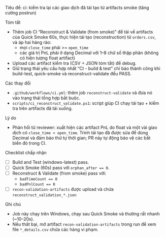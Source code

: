 Tiêu đề: ci: kiểm tra lại các giao dịch đã tái tạo từ artifacts smoke (tăng cường postrun)

Tóm tắt
- Thêm job CI “Reconstruct & Validate (from smoke)” để tải về artifacts của Quick Smoke 60s, thực hiện tái tạo (reconstruction) từ `orders.csv`, và áp hai hàng rào:
  - mọi `close_time` phải >= `open_time`
  - các giá trị PnL phải ở dạng Decimal với 1–8 chữ số thập phân (không có hiện tượng float artifact)
- Upload các artifact kiểm tra (CSV + JSON tóm tắt) để debug.
- Giữ trạng thái yêu cầu hợp nhất “CI - build & test” chỉ báo thành công khi build-test, quick-smoke và reconstruct-validate đều PASS.

Các thay đổi
- `.github/workflows/ci.yml`: thêm job `reconstruct-validate` và đưa nó vào trạng thái tổng hợp bắt buộc.
- `scripts/ci_reconstruct_validate.ps1`: script giúp CI chạy tái tạo + kiểm tra trên artifacts đã tải xuống.

Lý do
- Phản hồi từ reviewer: xuất hiện các artifact PnL do float và một vài giao dịch có `close_time < open_time`. Trình tái tạo đã được sửa để dùng Decimal và đảm bảo thứ tự thời gian; PR này tự động bảo vệ các bất biến đó trong CI.

Checklist chấp nhận
- [ ] Build and Test (windows-latest) pass.
- [ ] Quick Smoke (60s) pass với `orphan_after == 0`.
- [ ] Reconstruct & Validate (from smoke) pass với:
    - `badTimeCount == 0`
    - `badPnlCount == 0`
- [ ] `recon-validation-artifacts` được upload và chứa `reconstruct_validation_*.json`

Ghi chú
- Job này chạy trên Windows, chạy sau Quick Smoke và thường rất nhanh (~10–20s).
- Nếu thất bại, mở artifact `recon-validation-artifacts` trong run để xem file `*_details.csv` chứa các hàng vi phạm.
